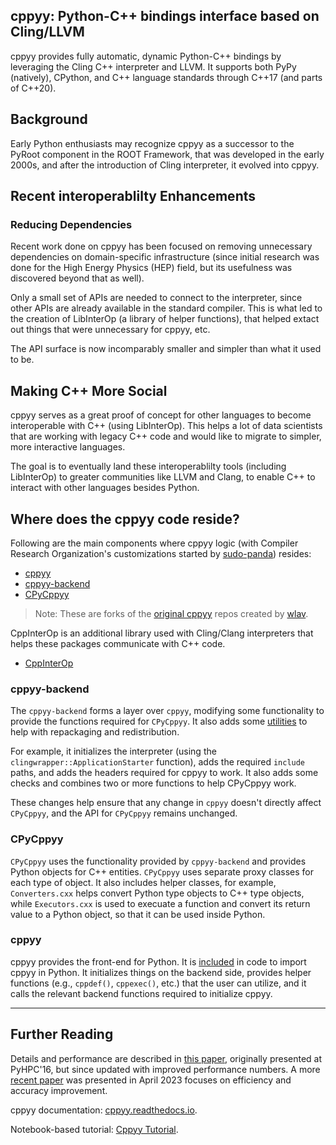 ## cppyy: Python-C++ bindings interface based on Cling/LLVM

cppyy provides fully automatic, dynamic Python-C++ bindings by
leveraging the Cling C++ interpreter and LLVM. It supports both PyPy
(natively), CPython, and C++ language standards through C++17 (and parts
of C++20).

## Background

Early Python enthusiasts may recognize cppyy as a successor to the
PyRoot component in the ROOT Framework, that was developed in the early
2000s, and after the introduction of Cling interpreter, it evolved into
cppyy.

## Recent interoperablilty Enhancements

### Reducing Dependencies

Recent work done on cppyy has been focused on removing unnecessary
dependencies on domain-specific infrastructure (since initial research
was done for the High Energy Physics (HEP) field, but its usefulness was
discovered beyond that as well).

Only a small set of APIs are needed to connect to the interpreter, since
other APIs are already available in the standard compiler. This is what
led to the creation of LibInterOp (a library of helper functions), that
helped extact out things that were unnecessary for cppyy, etc.

The API surface is now incomparably smaller and simpler than what it
used to be.

## Making C++ More Social

cppyy serves as a great proof of concept for other languages to become
interoperable with C++ (using LibInterOp). This helps a lot of data
scientists that are working with legacy C++ code and would like to
migrate to simpler, more interactive languages.

The goal is to eventually land these interoperablilty tools (including
LibInterOp) to greater communities like LLVM and Clang, to enable C++ to
interact with other languages besides Python.

## Where does the cppyy code reside?

Following are the main components where cppyy logic (with Compiler Research
Organization's customizations started by [sudo-panda]) resides:

- [cppyy](https://github.com/compiler-research/cppyy)
- [cppyy-backend](https://github.com/compiler-research/cppyy-backend)
- [CPyCppyy](https://github.com/compiler-research/CPyCppyy)

> Note: These are forks of the [original cppyy] repos created by [wlav].

CppInterOp is an additional library used with Cling/Clang interpreters that
helps these packages communicate with C++ code.

- [CppInterOp](https://github.com/compiler-research/CppInterOp)

### cppyy-backend

The `cppyy-backend` forms a layer over `cppyy`, modifying some functionality to
provide the functions required for `CPyCppyy`. It also adds some [utilities] to
help with repackaging and redistribution.

For example, it initializes the interpreter (using the
`clingwrapper::ApplicationStarter` function), adds the required `include` paths,
and adds the headers required for cppyy to work. It also adds some checks and
combines two or more functions to help CPyCppyy work.

These changes help ensure that any change in `cppyy` doesn't directly affect
`CPyCppyy`, and the API for `CPyCppyy` remains unchanged.

### CPyCppyy

`CPyCppyy` uses the functionality provided by `cppyy-backend` and provides
Python objects for C++ entities. `CPyCppyy` uses separate proxy classes for each
type of object. It also includes helper classes, for example, `Converters.cxx`
helps convert Python type objects to C++ type objects, while `Executors.cxx` is
used to execuate a function and convert its return value to a Python object, so
that it can be used inside Python.

### cppyy

cppyy provides the front-end for Python. It is [included] in code to import
cppyy in Python. It initializes things on the backend side, provides helper
functions (e.g., `cppdef()`, `cppexec()`, etc.) that the user can utilize, and
it calls the relevant backend functions required to initialize cppyy. 

---

## Further Reading

Details and performance are described in [this paper], originally presented at
PyHPC'16, but since updated with improved performance numbers. A more 
[recent paper] was presented in April 2023 focuses on efficiency and accuracy
improvement.

cppyy documentation: [cppyy.readthedocs.io](http://cppyy.readthedocs.io/).

Notebook-based tutorial: [Cppyy Tutorial](https://github.com/wlav/cppyy/blob/master/doc/tutorial/CppyyTutorial.ipynb).


[this paper]: http://cern.ch/wlav/Cppyy_LavrijsenDutta_PyHPC16.pdf

[recent paper]: https://arxiv.org/abs/2304.02712

[wlav]: https://github.com/wlav

[original cppyy]: https://github.com/wlav/cppyy

[sudo-panda]: https://github.com/sudo-panda

[utilities]: https://cppyy.readthedocs.io/en/latest/utilities.html

[included]: https://cppyy.readthedocs.io/en/latest/starting.html